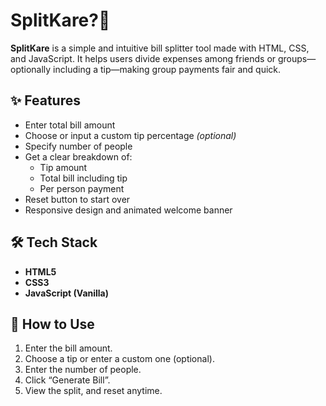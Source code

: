 # SplitKare?💸

**SplitKare** is a simple and intuitive bill splitter tool made with HTML, CSS, and JavaScript. It helps users divide expenses among friends or groups—optionally including a tip—making group payments fair and quick.

## ✨ Features

- Enter total bill amount
- Choose or input a custom tip percentage *(optional)*
- Specify number of people
- Get a clear breakdown of:
  - Tip amount
  - Total bill including tip
  - Per person payment
- Reset button to start over
- Responsive design and animated welcome banner


## 🛠️ Tech Stack

- **HTML5**
- **CSS3**
- **JavaScript (Vanilla)**

## 📝 How to Use

1. Enter the bill amount.
2. Choose a tip or enter a custom one (optional).
3. Enter the number of people.
4. Click “Generate Bill”.
5. View the split, and reset anytime.
